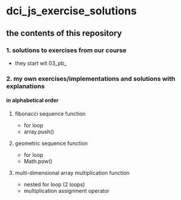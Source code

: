 # dci_js_exercise_solutions

## the contents of this repository

### 1. solutions to exercises from our course 

- they start wit 03_pb_ 

### 2. my own exercises/implementations and solutions with explanations 

#### in alphabetical order 

1. fibonacci sequence function
   - for loop
   - array.push()

2. geometric sequence function 
   - for loop 
   - Math.pow()

3. multi-dimensional array multiplication function
   - nested for loop (2 loops)
   - multiplication assignment operator
 
